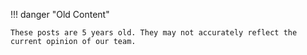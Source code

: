!!! danger "Old Content"

    These posts are 5 years old. They may not accurately reflect the current opinion of our team.
